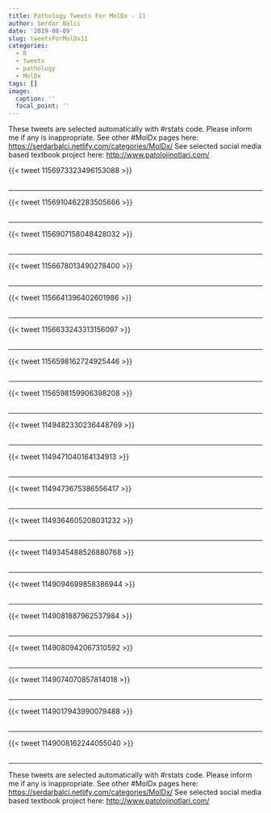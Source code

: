 ```yaml
---
title: Pathology Tweets For MolDx - 11
author: Serdar Balci
date: '2019-08-09'
slug: tweetsForMolDx11
categories:
  - R
  - tweets
  - pathology
  - MolDx
tags: []
image:
  caption: ''
  focal_point: ''
---
```



These tweets are selected automatically with #rstats code. Please inform me if any is inappropriate.
See other #MolDx pages here: https://serdarbalci.netlify.com/categories/MolDx/ 
See selected social media based textbook project here: http://www.patolojinotlari.com/

{{< tweet 1156973323496153088 >}}
<br>
<br>
<hr>
{{< tweet 1156910462283505666 >}}
<br>
<br>
<hr>
{{< tweet 1156907158048428032 >}}
<br>
<br>
<hr>
{{< tweet 1156678013490278400 >}}
<br>
<br>
<hr>
{{< tweet 1156641396402601986 >}}
<br>
<br>
<hr>
{{< tweet 1156633243313156097 >}}
<br>
<br>
<hr>
{{< tweet 1156598162724925446 >}}
<br>
<br>
<hr>
{{< tweet 1156598159906398208 >}}
<br>
<br>
<hr>
{{< tweet 1149482330236448769 >}}
<br>
<br>
<hr>
{{< tweet 1149471040164134913 >}}
<br>
<br>
<hr>
{{< tweet 1149473675386556417 >}}
<br>
<br>
<hr>
{{< tweet 1149364605208031232 >}}
<br>
<br>
<hr>
{{< tweet 1149345488526880768 >}}
<br>
<br>
<hr>
{{< tweet 1149094699858386944 >}}
<br>
<br>
<hr>
{{< tweet 1149081887962537984 >}}
<br>
<br>
<hr>
{{< tweet 1149080942067310592 >}}
<br>
<br>
<hr>
{{< tweet 1149074070857814018 >}}
<br>
<br>
<hr>
{{< tweet 1149017943990079488 >}}
<br>
<br>
<hr>
{{< tweet 1149008162244055040 >}}
<br>
<br>
<hr>


These tweets are selected automatically with #rstats code. Please inform me if any is inappropriate.
See other #MolDx pages here: https://serdarbalci.netlify.com/categories/MolDx/ 
See selected social media based textbook project here: http://www.patolojinotlari.com/
